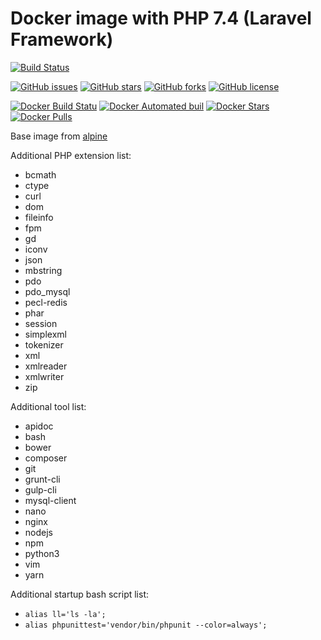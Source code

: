 Docker image with PHP 7.4 (Laravel Framework)
===

[![Build Status](https://travis-ci.org/k2levin/php-laravel.svg?branch=master)](https://travis-ci.org/k2levin/php-laravel)

[![GitHub issues](https://img.shields.io/github/issues/k2levin/php-laravel.svg)](https://github.com/k2levin/php-laravel/issues)
[![GitHub stars](https://img.shields.io/github/stars/k2levin/php-laravel.svg)](https://github.com/k2levin/php-laravel/stargazers)
[![GitHub forks](https://img.shields.io/github/forks/k2levin/php-laravel.svg)](https://github.com/k2levin/php-laravel/network)
[![GitHub license](https://img.shields.io/badge/license-MIT-blue.svg)](https://raw.githubusercontent.com/k2levin/php-laravel/master/LICENSE)

[![Docker Build Statu](https://img.shields.io/docker/build/k2levin/php-laravel.svg)](https://hub.docker.com/r/k2levin/php-laravel/)
[![Docker Automated buil](https://img.shields.io/docker/automated/k2levin/php-laravel.svg)](https://hub.docker.com/r/k2levin/php-laravel/)
[![Docker Stars](https://img.shields.io/docker/stars/k2levin/php-laravel.svg)](https://hub.docker.com/r/k2levin/php-laravel/)
[![Docker Pulls](https://img.shields.io/docker/pulls/k2levin/php-laravel.svg)](https://hub.docker.com/r/k2levin/php-laravel/)

Base image from [alpine](https://hub.docker.com/_/alpine/)

Additional PHP extension list:
* bcmath
* ctype
* curl
* dom
* fileinfo
* fpm
* gd
* iconv
* json
* mbstring
* pdo
* pdo_mysql
* pecl-redis
* phar
* session
* simplexml
* tokenizer
* xml
* xmlreader
* xmlwriter
* zip

Additional tool list:
* apidoc
* bash
* bower
* composer
* git
* grunt-cli
* gulp-cli
* mysql-client
* nano
* nginx
* nodejs
* npm
* python3
* vim
* yarn

Additional startup bash script list:
* ```alias ll='ls -la';```
* ```alias phpunittest='vendor/bin/phpunit --color=always';```
